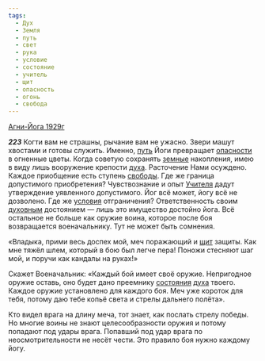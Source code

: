 ```yaml
---
tags:
  - Дух
  - Земля
  - путь
  - свет
  - рука
  - условие
  - состояние
  - учитель
  - щит
  - опасность
  - огонь
  - свобода
---
```


[Агни-Йога 1929г](/agni/1929)

___223___
Когти вам не страшны, рычание вам не ужасно. Звери машут хвостами и готовы служить. Именно, [путь](/tag/#путь) Йоги превращает [опасности](/tag/#опасность) в огненные цветы. Когда советую сохранять [земные](/tag/#Земля) накопления, имею в виду лишь вооружение крепости [духа](/tag/#Дух). Расточение Нами осуждено. Каждое приобщение есть ступень [свободы](/tag/#свобода). Где же граница допустимого приобретения? Чувствознание и опыт [Учителя](/tag/#учитель) дадут утверждение уявленного допустимого. Йог всё может, йогу всё не дозволено. Где же [условия](/tag/#условие) отграничения? Ответственность своим [духовным](/tag/#Дух) достоянием — лишь это имущество достойно йога. Всё остальное не больше как оружие воина, которое после боя возвращается военачальнику. Тут не может быть сомнения.   

«Владыка, прими весь доспех мой, меч поражающий и [щит](/tag/#щит) защиты. Как мне тяжёл шлем, который в бою был легче пера! Поножи стесняют шаг мой, и поручи как кандалы на руках!»   

Скажет Военачальник: «Каждый бой имеет своё оружие. Непригодное оружие оставь, оно будет дано преемнику [состояния](/tag/#состояние) [духа](/tag/#Дух) твоего. Каждое оружие установлено для каждого боя. Меч уже короток для тебя, потому даю тебе копьё света и стрелы дальнего полёта».   

Кто видел врага на длину меча, тот знает, как послать стрелу победы. Но многие воины не знают целесообразности оружия и потому попадают под удары врага. Попавший под удар врага по неосмотрительности не несёт чести. Это правило боя нужно каждому йогу.